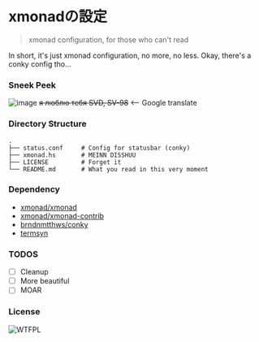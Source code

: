 xmonadの設定
=============

> xmonad configuration, for those who can't read

In short, it's just xmonad configuration, no more, no less.
Okay, there's a conky config tho...

### Sneek Peek
![image](https://user-images.githubusercontent.com/11663545/42296279-88650658-8026-11e8-9011-521b268a971b.png)
~~я люблю тебя SVD, SV-98~~ <-- Google translate

### Directory Structure

    .
    ├── status.conf     # Config for statusbar (conky)
    ├── xmonad.hs       # MEINN DISSHUU
    ├── LICENSE         # Forget it
    └── README.md       # What you read in this very moment

### Dependency
- [xmonad/xmonad](https://github.com/xmonad/xmonad)
- [xmonad/xmonad-contrib](https://github.com/xmonad/xmonad-contrib)
- [brndnmtthws/conky](https://github.com/brndnmtthws/conky)
- [termsyn](https://termsyn.sourceforge.io/)

### TODOS
- [ ] Cleanup
- [ ] More beautiful
- [ ] MOAR

### License
![WTFPL](http://www.wtfpl.net/wp-content/uploads/2012/12/wtfpl-badge-3.png)

